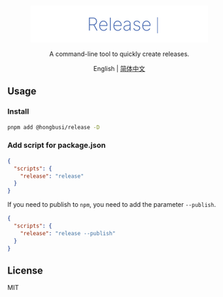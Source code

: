 <p align='center'>
  <img src='./logo.svg' width='400' />
</p>

<p align='center'>A command-line tool to quickly create releases.</p>

<p align='center'>English | <a href='./README.zh-CN.md'>简体中文</a></p>

## Usage

### Install

``` bash
pnpm add @hongbusi/release -D
```

### Add script for package.json

``` json
{
  "scripts": {
    "release": "release"
  }
}
```

If you need to publish to `npm`, you need to add the parameter `--publish`.

``` json
{
  "scripts": {
    "release": "release --publish"
  }
}
```

## License

MIT
